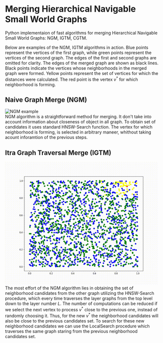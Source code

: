 # Merging Hierarchical Navigable Small World Graphs
Python implementaion of fast algorithms for merging Hierarchical
Navigable Small World Graphs: NGM, IGTM, CGTM. 

Below are examples of the NGM, IGTM algorithms in action.
Blue points represent the vertices of the first graph, while green points represent the vertices of the second graph.
The edges of the first and second graphs are omitted for clarity.
The edges of the merged graph are shown as black lines.
Black points indicate the vertices whose neighborhoods in the merged graph were formed.
Yellow points represent the set of vertices for which the distances were calculated.
The red point is the vertex  $v^*$ for which neighborhood is forming.

## Naive Graph  Merge (NGM)

![NGM example](animations/NGM-n1000k5-small2.gif)
<br>
NGM algorithm is a straightforward method for merging. It don't take into account information about closeness of object in all graph.
To obtain set of candidates it uses standard HNSW-Search function. The vertex for which neighborhood is forming, is selected 
in arbitrary maneer, whithout taking acount inforamtion of the previous steps.

## Itra Graph Traversal Merge (IGTM)

![IGTM example](animations/IGTM-n1000k5-small2.gif)
<br>
The most effort of the NGM algorithm lies in obtaining the set of neighborhood candidates from the other graph utilizing the HNSW-Search procedure, which every time traverses the layer graphs from the top level down to the layer number $L$. The number of computations can be reduced if we select the next vertex to process $v^*$ close to the previous one, instead of randomly choosing it. Thus, for the new $v^*$ the neighborhood candidates will also be close to the previous candidates set. To search for these new neighborhood candidates we can use the LocalSearch procedure which traverses the same graph staring from the previous neighborhood candidates set.